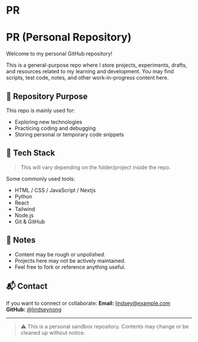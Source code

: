 # PR
# PR (Personal Repository)

Welcome to my personal GitHub repository!

This is a general-purpose repo where I store projects, experiments, drafts, and resources related to my learning and development. You may find scripts, test code, notes, and other work-in-progress content here.

## 📁 Repository Purpose

This repo is mainly used for:
- Exploring new technologies
- Practicing coding and debugging
- Storing personal or temporary code snippets

## 🔧 Tech Stack

> This will vary depending on the folder/project inside the repo.

Some commonly used tools:
- HTML / CSS / JavaScript / Nextjs
- Python
- React
- Tailwind
- Node.js
- Git & GitHub

## 📌 Notes

- Content may be rough or unpolished.
- Projects here may not be actively maintained.
- Feel free to fork or reference anything useful.

## 📬 Contact

If you want to connect or collaborate:
**Email:** lindsey@example.com  
**GitHub:** [@lindseynong](https://github.com/lindseynong)

---

> ⚠️ This is a personal sandbox repository. Contents may change or be cleaned up without notice.
